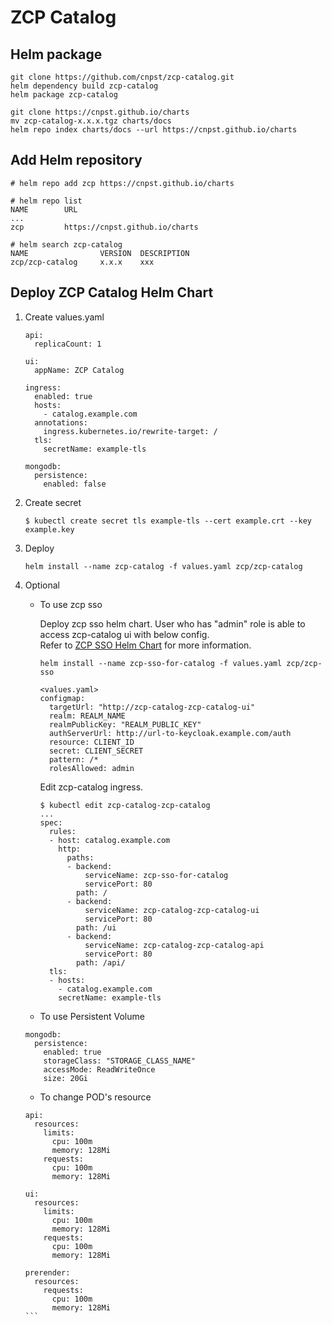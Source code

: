 # ZCP Catalog

## Helm package

```
git clone https://github.com/cnpst/zcp-catalog.git
helm dependency build zcp-catalog
helm package zcp-catalog

git clone https://cnpst.github.io/charts
mv zcp-catalog-x.x.x.tgz charts/docs
helm repo index charts/docs --url https://cnpst.github.io/charts
```

## Add Helm repository

```
# helm repo add zcp https://cnpst.github.io/charts

# helm repo list
NAME     	URL
...
zcp      	https://cnpst.github.io/charts

# helm search zcp-catalog
NAME        	    VERSION	 DESCRIPTION
zcp/zcp-catalog  	x.x.x  	 xxx
```

## Deploy ZCP Catalog Helm Chart

1. Create values.yaml

    ```
    api:
      replicaCount: 1

    ui:
      appName: ZCP Catalog

    ingress:
      enabled: true
      hosts:
        - catalog.example.com
      annotations:
        ingress.kubernetes.io/rewrite-target: /  
      tls:
        secretName: example-tls

    mongodb:
      persistence:
        enabled: false
    ```
    
2. Create secret

    ```
    $ kubectl create secret tls example-tls --cert example.crt --key example.key
    ```

3. Deploy

    ```
    helm install --name zcp-catalog -f values.yaml zcp/zcp-catalog
    ```

4. Optional

    - To use zcp sso
    
        Deploy zcp sso helm chart. User who has "admin" role is able to access zcp-catalog ui with below config.<br>
        Refer to [ZCP SSO Helm Chart](https://github.com/cnpst/zcp-sso) for more information.
        
        ```
        helm install --name zcp-sso-for-catalog -f values.yaml zcp/zcp-sso

        <values.yaml>
        configmap:
          targetUrl: "http://zcp-catalog-zcp-catalog-ui"
          realm: REALM_NAME
          realmPublicKey: "REALM_PUBLIC_KEY"
          authServerUrl: http://url-to-keycloak.example.com/auth
          resource: CLIENT_ID
          secret: CLIENT_SECRET
          pattern: /*
          rolesAllowed: admin
        ```
    
        Edit zcp-catalog ingress.
    
        ```
        $ kubectl edit zcp-catalog-zcp-catalog
        ...
        spec:
          rules:
          - host: catalog.example.com
            http:
              paths:
              - backend:
                  serviceName: zcp-sso-for-catalog
                  servicePort: 80
                path: /
              - backend:
                  serviceName: zcp-catalog-zcp-catalog-ui
                  servicePort: 80
                path: /ui
              - backend:
                  serviceName: zcp-catalog-zcp-catalog-api
                  servicePort: 80
                path: /api/
          tls:
          - hosts:
            - catalog.example.com
            secretName: example-tls
        ```
    
    - To use Persistent Volume

    ```
    mongodb:
      persistence:
        enabled: true
        storageClass: "STORAGE_CLASS_NAME"
        accessMode: ReadWriteOnce
        size: 20Gi
    ```

    - To change POD's resource

    ````
    api:
      resources:
        limits:
          cpu: 100m
          memory: 128Mi
        requests:
          cpu: 100m
          memory: 128Mi

    ui:
      resources:
        limits:
          cpu: 100m
          memory: 128Mi
        requests:
          cpu: 100m
          memory: 128Mi

    prerender:
      resources:
        requests:
          cpu: 100m
          memory: 128Mi
    ```
